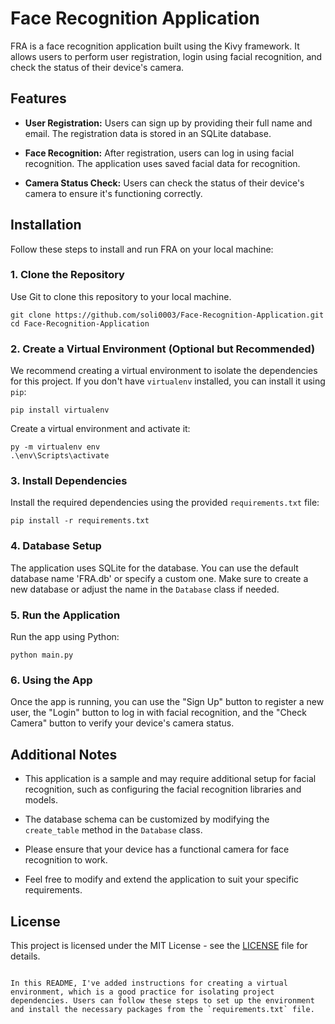 # Face Recognition Application

FRA is a face recognition application built using the Kivy framework. It allows users to perform user registration, login using facial recognition, and check the status of their device's camera.

## Features

- **User Registration:** Users can sign up by providing their full name and email. The registration data is stored in an SQLite database.

- **Face Recognition:** After registration, users can log in using facial recognition. The application uses saved facial data for recognition.

- **Camera Status Check:** Users can check the status of their device's camera to ensure it's functioning correctly.

## Installation

Follow these steps to install and run FRA on your local machine:

### 1. Clone the Repository

Use Git to clone this repository to your local machine.

```shell
git clone https://github.com/soli0003/Face-Recognition-Application.git
cd Face-Recognition-Application
```

### 2. Create a Virtual Environment (Optional but Recommended)

We recommend creating a virtual environment to isolate the dependencies for this project. If you don't have `virtualenv` installed, you can install it using `pip`:

```shell
pip install virtualenv
```

Create a virtual environment and activate it:

```shell
py -m virtualenv env
.\env\Scripts\activate
```

### 3. Install Dependencies

Install the required dependencies using the provided `requirements.txt` file:

```shell
pip install -r requirements.txt
```

### 4. Database Setup

The application uses SQLite for the database. You can use the default database name 'FRA.db' or specify a custom one. Make sure to create a new database or adjust the name in the `Database` class if needed.

### 5. Run the Application

Run the app using Python:

```shell
python main.py
```

### 6. Using the App

Once the app is running, you can use the "Sign Up" button to register a new user, the "Login" button to log in with facial recognition, and the "Check Camera" button to verify your device's camera status.

## Additional Notes

- This application is a sample and may require additional setup for facial recognition, such as configuring the facial recognition libraries and models.

- The database schema can be customized by modifying the `create_table` method in the `Database` class.

- Please ensure that your device has a functional camera for face recognition to work.

- Feel free to modify and extend the application to suit your specific requirements.

## License

This project is licensed under the MIT License - see the [LICENSE](LICENSE) file for details.
```

In this README, I've added instructions for creating a virtual environment, which is a good practice for isolating project dependencies. Users can follow these steps to set up the environment and install the necessary packages from the `requirements.txt` file.
